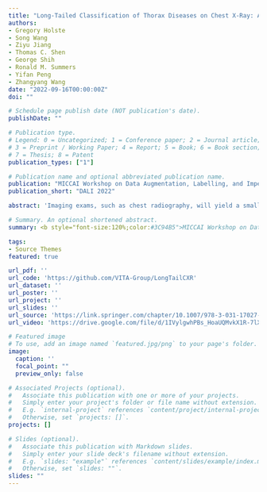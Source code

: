```yaml
---
title: "Long-Tailed Classification of Thorax Diseases on Chest X-Ray: A New Benchmark Study"
authors:
- Gregory Holste
- Song Wang
- Ziyu Jiang
- Thomas C. Shen
- George Shih
- Ronald M. Summers
- Yifan Peng
- Zhangyang Wang
date: "2022-09-16T00:00:00Z"
doi: ""

# Schedule page publish date (NOT publication's date).
publishDate: ""

# Publication type.
# Legend: 0 = Uncategorized; 1 = Conference paper; 2 = Journal article;
# 3 = Preprint / Working Paper; 4 = Report; 5 = Book; 6 = Book section;
# 7 = Thesis; 8 = Patent
publication_types: ["1"]

# Publication name and optional abbreviated publication name.
publication: "MICCAI Workshop on Data Augmentation, Labelling, and Imperfections 2022"
publication_short: "DALI 2022"

abstract: 'Imaging exams, such as chest radiography, will yield a small set of common findings and a much larger set of uncommon findings. While a trained radiologist can learn the visual presentation of rare conditions by studying a few representative examples, teaching a machine to learn from such a "long-tailed" distribution is much more difficult, as standard methods would be easily biased toward the most frequent classes. In this paper, we present a comprehensive benchmark study of the long-tailed learning problem in the specific domain of thorax diseases on chest X-rays. We focus on learning from naturally distributed chest X-ray data, optimizing classification accuracy over not only the common "head" classes, but also the rare yet critical "tail" classes. To accomplish this, we introduce a challenging new long-tailed chest X-ray benchmark to facilitate research on developing long-tailed learning methods for medical image classification. The benchmark consists of two chest X-ray datasets for 19- and 20-way thorax disease classification, containing classes with as many as 53,000 and as few as 7 labeled training images. We evaluate both standard and state-of-the-art long-tailed learning methods on this new benchmark, analyzing which aspects of these methods are most beneficial for long-tailed medical image classification and summarizing insights for future algorithm design. The datasets, trained models, and code are available at https://github.com/VITA-Group/LongTailCXR.'

# Summary. An optional shortened abstract.
summary: <b style="font-size:120%;color:#3C94B5">MICCAI Workshop on Data Augmentation, Labelling, and Imperfections 2022</b> <b style="font-size:120%;color:#E08040">[Oral]</b><br> A large-scale benchmark for long-tailed learning of chest X-rays.

tags:
- Source Themes
featured: true

url_pdf: ''
url_code: 'https://github.com/VITA-Group/LongTailCXR'
url_dataset: ''
url_poster: ''
url_project: ''
url_slides: ''
url_source: 'https://link.springer.com/chapter/10.1007/978-3-031-17027-0_3'
url_video: 'https://drive.google.com/file/d/1IVylgwhPBs_HoaUQMvkX1R-7lXMANI7K/view?usp=sharing'

# Featured image
# To use, add an image named `featured.jpg/png` to your page's folder.
image:
  caption: ''
  focal_point: ""
  preview_only: false

# Associated Projects (optional).
#   Associate this publication with one or more of your projects.
#   Simply enter your project's folder or file name without extension.
#   E.g. `internal-project` references `content/project/internal-project/index.md`.
#   Otherwise, set `projects: []`.
projects: []

# Slides (optional).
#   Associate this publication with Markdown slides.
#   Simply enter your slide deck's filename without extension.
#   E.g. `slides: "example"` references `content/slides/example/index.md`.
#   Otherwise, set `slides: ""`.
slides: ""
---
```

